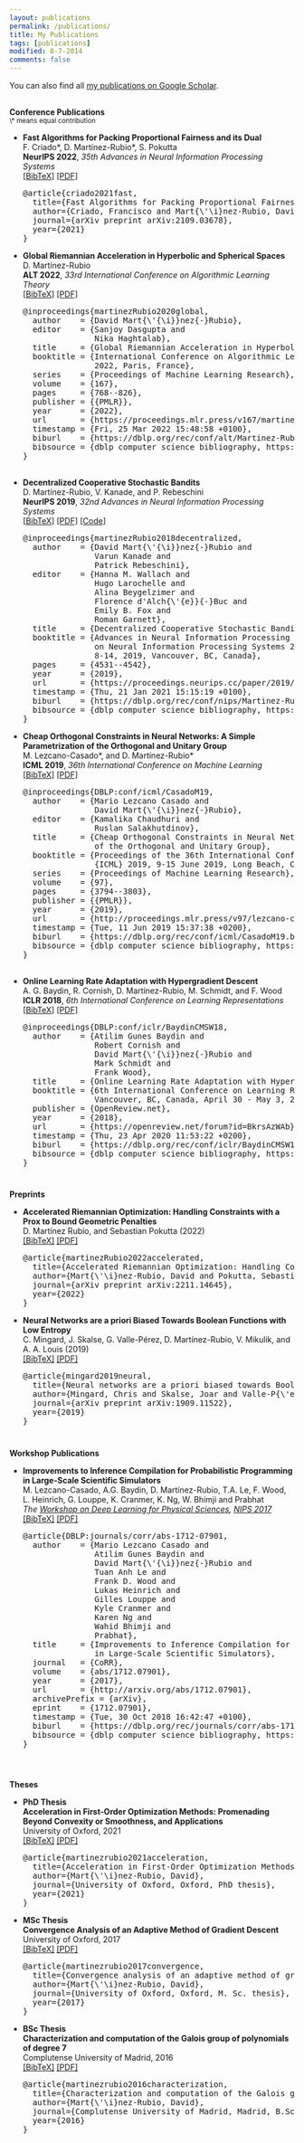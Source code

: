 ```yaml
---
layout: publications
permalink: /publications/
title: My Publications
tags: [publications]
modified: 8-7-2014
comments: false
---
```


You can also find all <a href="https://scholar.google.co.uk/citations?user=dMwpf-4AAAAJ" target="_blank">my publications on Google Scholar</a>.


<h4 style="margin-bottom:0px;padding-top:10px;">Conference Publications</h4>
<small>\* means equal contribution</small>
<ul class="biblist">

<li ><p>
<b>Fast Algorithms for Packing Proportional Fairness and its Dual</b><br>
F. Criado*, D. Martínez-Rubio*, S. Pokutta
<br>
<b>NeurIPS 2022</b>, <i>35th Advances in Neural Information Processing Systems</i> 
<br>
<a href="javascript:toggleBibtex('Criado2021')">[BibTeX]</a>
<a href="https://arxiv.org/pdf/2109.03678.pdf" target="_blank">[PDF]</a> 
</p>
<div id="bib_Criado2021" class="bibtex noshow">
<pre>
@article{criado2021fast,
  title={Fast Algorithms for Packing Proportional Fairness and its Dual},
  author={Criado, Francisco and Mart{\'\i}nez-Rubio, David and Pokutta, Sebastian},
  journal={arXiv preprint arXiv:2109.03678},
  year={2021}
}
</pre>
</div>
</li>


<li ><p>
<b>Global Riemannian Acceleration in Hyperbolic and Spherical Spaces</b><br>
D. Martínez-Rubio<br>
<b>ALT 2022</b>, <i>33rd International Conference on Algorithmic Learning Theory</i> 
<br>
<a href="javascript:toggleBibtex('MartinezRubio2020')">[BibTeX]</a>
<a href="https://arxiv.org/pdf/2012.03618.pdf" target="_blank">[PDF]</a> 
</p>
<div id="bib_MartinezRubio2020" class="bibtex noshow">
<pre>
@inproceedings{martinezRubio2020global,
  author    = {David Mart{\'{\i}}nez{-}Rubio},
  editor    = {Sanjoy Dasgupta and
               Nika Haghtalab},
  title     = {Global Riemannian Acceleration in Hyperbolic and Spherical Spaces},
  booktitle = {International Conference on Algorithmic Learning Theory, 29-1 April
               2022, Paris, France},
  series    = {Proceedings of Machine Learning Research},
  volume    = {167},
  pages     = {768--826},
  publisher = {{PMLR}},
  year      = {2022},
  url       = {https://proceedings.mlr.press/v167/martinez-rubio22a.html},
  timestamp = {Fri, 25 Mar 2022 15:48:58 +0100},
  biburl    = {https://dblp.org/rec/conf/alt/Martinez-Rubio22.bib},
  bibsource = {dblp computer science bibliography, https://dblp.org}
}


</pre>
</div>
</li>


<li ><p>
<b>Decentralized Cooperative Stochastic Bandits</b><br>
D. Martínez-Rubio, V. Kanade, and P. Rebeschini<br>
<b>NeurIPS 2019</b>, <i>32nd Advances in Neural Information Processing Systems</i> 
<br />
<a href="javascript:toggleBibtex('MartinezRubio2018decentralized')">[BibTeX]</a>
<a href="https://arxiv.org/pdf/1810.04468.pdf" target="_blank">[PDF]</a>
<a href="https://github.com/damaru2/decentralized-bandits/" target="_blank">[Code]</a>

</p>
<div id="bib_MartinezRubio2018decentralized" class="bibtex noshow">
<pre>
@inproceedings{martinezRubio2018decentralized,
  author    = {David Mart{\'{\i}}nez{-}Rubio and
               Varun Kanade and
               Patrick Rebeschini},
  editor    = {Hanna M. Wallach and
               Hugo Larochelle and
               Alina Beygelzimer and
               Florence d'Alch{\'{e}}{-}Buc and
               Emily B. Fox and
               Roman Garnett},
  title     = {Decentralized Cooperative Stochastic Bandits},
  booktitle = {Advances in Neural Information Processing Systems 32: Annual Conference
               on Neural Information Processing Systems 2019, NeurIPS 2019, December
               8-14, 2019, Vancouver, BC, Canada},
  pages     = {4531--4542},
  year      = {2019},
  url       = {https://proceedings.neurips.cc/paper/2019/hash/85353d3b2f39b9c9b5ee3576578c04b7-Abstract.html},
  timestamp = {Thu, 21 Jan 2021 15:15:19 +0100},
  biburl    = {https://dblp.org/rec/conf/nips/Martinez-RubioK19.bib},
  bibsource = {dblp computer science bibliography, https://dblp.org}
}
</pre>
</div>
</li>


<li ><p>
<b>Cheap Orthogonal Constraints in Neural Networks: A Simple Parametrization of the Orthogonal and Unitary Group</b><br>
M. Lezcano-Casado*, and D. Martínez-Rubio*
<br>
<b>ICML 2019</b>, <i>36th International Conference on Machine Learning</i> 
<br>
<a href="javascript:toggleBibtex('lezcano2019cheap')">[BibTeX]</a>
<a href="https://arxiv.org/pdf/1901.08428.pdf" target="_blank">[PDF]</a> 
</p>
<div id="bib_lezcano2019cheap" class="bibtex noshow">
<pre>
@inproceedings{DBLP:conf/icml/CasadoM19,
  author    = {Mario Lezcano Casado and
               David Mart{\'{\i}}nez{-}Rubio},
  editor    = {Kamalika Chaudhuri and
               Ruslan Salakhutdinov},
  title     = {Cheap Orthogonal Constraints in Neural Networks: {A} Simple Parametrization
               of the Orthogonal and Unitary Group},
  booktitle = {Proceedings of the 36th International Conference on Machine Learning,
               {ICML} 2019, 9-15 June 2019, Long Beach, California, {USA}},
  series    = {Proceedings of Machine Learning Research},
  volume    = {97},
  pages     = {3794--3803},
  publisher = {{PMLR}},
  year      = {2019},
  url       = {http://proceedings.mlr.press/v97/lezcano-casado19a.html},
  timestamp = {Tue, 11 Jun 2019 15:37:38 +0200},
  biburl    = {https://dblp.org/rec/conf/icml/CasadoM19.bib},
  bibsource = {dblp computer science bibliography, https://dblp.org}
}

</pre>
</div>
</li>  

<li ><p>
<b>Online Learning Rate Adaptation with Hypergradient Descent</b><br>
A. G. Baydin,  R. Cornish, D. Martínez-Rubio, M. Schmidt, and F. Wood<br>
<b>ICLR 2018</b>, <i>6th International Conference on Learning Representations</i> 
<br />
<a href="javascript:toggleBibtex('Baydin2018online')">[BibTeX]</a>
<a href="https://arxiv.org/pdf/1703.04782.pdf" target="_blank">[PDF]</a>
</p>
<div id="bib_Baydin2018online" class="bibtex noshow">
<pre>
@inproceedings{DBLP:conf/iclr/BaydinCMSW18,
  author    = {Atilim Gunes Baydin and
               Robert Cornish and
               David Mart{\'{\i}}nez{-}Rubio and
               Mark Schmidt and
               Frank Wood},
  title     = {Online Learning Rate Adaptation with Hypergradient Descent},
  booktitle = {6th International Conference on Learning Representations, {ICLR} 2018,
               Vancouver, BC, Canada, April 30 - May 3, 2018, Conference Track Proceedings},
  publisher = {OpenReview.net},
  year      = {2018},
  url       = {https://openreview.net/forum?id=BkrsAzWAb},
  timestamp = {Thu, 23 Apr 2020 11:53:22 +0200},
  biburl    = {https://dblp.org/rec/conf/iclr/BaydinCMSW18.bib},
  bibsource = {dblp computer science bibliography, https://dblp.org}
}
</pre>
</div>
</li>


</ul>


<h4 style="margin-bottom:0px;padding-top:20px;">Preprints</h4>

<ul class="biblist">


<li ><p>
<b>Accelerated Riemannian Optimization: Handling Constraints with a Prox to Bound Geometric Penalties</b><br>
D. Martínez Rubio, and Sebastian Pokutta (2022)
<br>
<a href="javascript:toggleBibtex('Martinez-Rubio2022')">[BibTeX]</a>
<a href="https://arxiv.org/abs/2211.14645" target="_blank">[PDF]</a> 
</p>
<div id="bib_Martinez-Rubio2022" class="bibtex noshow">
<pre>
@article{martinezRubio2022accelerated,
  title={Accelerated Riemannian Optimization: Handling Constraints with a Prox to Bound Geometric Penalties},
  author={Mart{\'\i}nez-Rubio, David and Pokutta, Sebastian},
  journal={arXiv preprint arXiv:2211.14645},
  year={2022}
}
</pre>
</div>
</li>


<li ><p>
<b>Neural  Networks  are a priori Biased Towards Boolean Functions with Low Entropy</b><br>
C. Mingard, J. Skalse, G. Valle-Pérez, D. Martínez-Rubio, V. Mikulik, and A. A. Louis (2019)
<br>
<a href="javascript:toggleBibtex('Mingard2019')">[BibTeX]</a>
<a href="https://arxiv.org/pdf/1909.11522.pdf" target="_blank">[PDF]</a> 
</p>
<div id="bib_Mingard2019" class="bibtex noshow">
<pre>
@article{mingard2019neural,
  title={Neural networks are a priori biased towards Boolean functions with low entropy},
  author={Mingard, Chris and Skalse, Joar and Valle-P{\'e}rez, Guillermo and Mart{\'\i}nez-Rubio, David and Mikulik, Vladimir and Louis, Ard A},
  journal={arXiv preprint arXiv:1909.11522},
  year={2019}
}
</pre>
</div>
</li>
</ul>

<h4 style="margin-bottom:0px;padding-top:20px;">Workshop Publications</h4>

<ul class="biblist">

<li ><p>
<b>Improvements to Inference Compilation for Probabilistic Programming in Large-Scale Scientific Simulators</b><br>
M. Lezcano-Casado, A.G. Baydin, D. Martínez-Rubio, T.A. Le, F. Wood, L. Heinrich, G. Louppe, K. Cranmer, K. Ng, W. Bhimji and Prabhat
<br>
<i>The <a href="https://dl4physicalsciences.github.io/" target="_blank">Workshop on Deep Learning for Physical Sciences</a>, <a href="https://nips.cc/Conferences/2017" target="_blank">NIPS 2017</a></i>
<br/>
<a href="javascript:toggleBibtex('LezcanoCasado2017')">[BibTeX]</a>
<a href="https://arxiv.org/pdf/1712.07901.pdf" target="_blank">[PDF]</a> 
</p>
<div id="bib_LezcanoCasado2017" class="bibtex noshow">
<pre>
@article{DBLP:journals/corr/abs-1712-07901,
  author    = {Mario Lezcano Casado and
               Atilim Gunes Baydin and
               David Mart{\'{\i}}nez{-}Rubio and
               Tuan Anh Le and
               Frank D. Wood and
               Lukas Heinrich and
               Gilles Louppe and
               Kyle Cranmer and
               Karen Ng and
               Wahid Bhimji and
               Prabhat},
  title     = {Improvements to Inference Compilation for Probabilistic Programming
               in Large-Scale Scientific Simulators},
  journal   = {CoRR},
  volume    = {abs/1712.07901},
  year      = {2017},
  url       = {http://arxiv.org/abs/1712.07901},
  archivePrefix = {arXiv},
  eprint    = {1712.07901},
  timestamp = {Tue, 30 Oct 2018 16:42:47 +0100},
  biburl    = {https://dblp.org/rec/journals/corr/abs-1712-07901.bib},
  bibsource = {dblp computer science bibliography, https://dblp.org}
}

</pre>
</div>
</li>
</ul>


<h4 style="margin-bottom:0px;padding-top:20px;">Theses</h4>
<ul class="biblist">

<li><p>
<!--- PhD. Thesis<br> -->
<b>PhD Thesis</b><br>
<b>Acceleration in First-Order Optimization Methods: Promenading Beyond Convexity or Smoothness, and Applications</b><br>
University of Oxford, 2021
<br />
<a href="javascript:toggleBibtex('Martinez-Rubio2021')">[BibTeX]</a>
<a href="https://damaru2.github.io/phd_thesis/thesis.pdf"  target="_blank">[PDF]</a>
</p>
<div id="bib_Martinez-Rubio2021" class="bibtex noshow">
<pre>
@article{martinezrubio2021acceleration,
  title={Acceleration in First-Order Optimization Methods: Promenading Beyond Convexity or Smoothness, and Applications},
  author={Mart{\'\i}nez-Rubio, David},
  journal={University of Oxford, Oxford, PhD thesis},
  year={2021}
}</pre>
</div>
</li>

<li><p>
<!--- M.Sc. Thesis<br> -->
<b>MSc Thesis</b><br>
<b>Convergence Analysis of an Adaptive Method of Gradient Descent</b><br>
University of Oxford, 2017
<br />
<a href="javascript:toggleBibtex('Martinez-Rubio2017')">[BibTeX]</a>
<a href="https://damaru2.github.io/convergence_analysis_hypergradient_descent/dissertation_hypergradients.pdf"  target="_blank">[PDF]</a>
</p>
<div id="bib_Martinez-Rubio2017" class="bibtex noshow">
<pre>
@article{martinezrubio2017convergence,
  title={Convergence analysis of an adaptive method of gradient descent},
  author={Mart{\'\i}nez-Rubio, David},
  journal={University of Oxford, Oxford, M. Sc. thesis},
  year={2017}
}</pre>
</div>
</li>


<li><p>
<!--- B.Sc. Thesis<br> -->
<b>BSc Thesis</b><br>
<b>Characterization and computation of the Galois group of polynomials of degree 7</b><br>
Complutense University of Madrid, 2016
<br />
<a href="javascript:toggleBibtex('Martinez-Rubio2016')">[BibTeX]</a>
<a href="{{ site.url }}/assets/TFG.pdf"  target="_blank">[PDF]</a>
</p>
<div id="bib_Martinez-Rubio2016" class="bibtex noshow">
<pre>
@article{martinezrubio2016characterization,
  title={Characterization and computation of the Galois group of polynomials of degree 7},
  author={Mart{\'\i}nez-Rubio, David},
  journal={Complutense University of Madrid, Madrid, B.Sc. Thesis},
  year={2016}
}</pre>
</div>
</li>

</ul>
